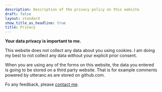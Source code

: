 ```yaml
---
description: Description of the privacy policy on this website
draft: false
layout: standard
show_title_as_headline: true
title: Privacy
---
```


**Your data privacy is important to me.**

This website does not collect any data about you using cookies. I am doing my best to not collect any data without your explicit prior consent.

When you are using any of the forms on this website, the data you entered is going to be stored on a third party website. That is for example comments powered by utteranc.es are stored on github.com.

Fo any feedback, please [contact me](/contact).
